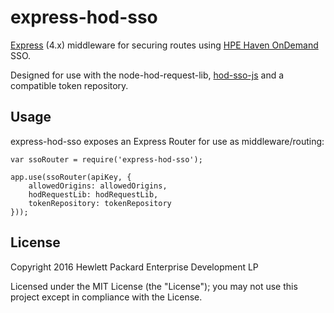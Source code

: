 # express-hod-sso

[Express](http://expressjs.com/) (4.x) middleware for securing routes using [HPE Haven OnDemand](http://www.havenondemand.com) SSO.

Designed for use with the node-hod-request-lib, [hod-sso-js](https://github.com/hpe-idol/hod-sso-js) and a compatible token repository.

## Usage

express-hod-sso exposes an Express Router for use as middleware/routing:

    var ssoRouter = require('express-hod-sso');

    app.use(ssoRouter(apiKey, {
        allowedOrigins: allowedOrigins,
        hodRequestLib: hodRequestLib,
        tokenRepository: tokenRepository
    }));

## License
Copyright 2016 Hewlett Packard Enterprise Development LP

Licensed under the MIT License (the "License"); you may not use this project except in compliance with the License.

